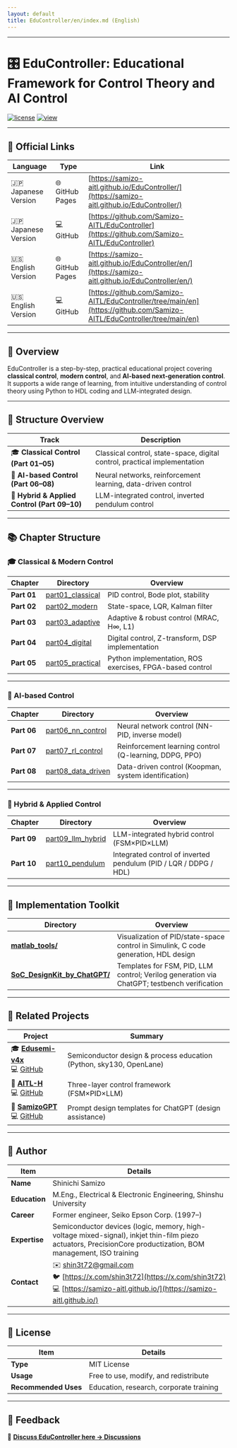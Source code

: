 ```yaml
---
layout: default
title: EduController/en/index.md (English) 
---
```


---

# 🎛️ **EduController: Educational Framework for Control Theory and AI Control**

[![license](https://img.shields.io/badge/license-MIT-blue)](../LICENSE)
[![view](https://img.shields.io/badge/view-site-brightgreen)](https://samizo-aitl.github.io/en)

---

## 🔗 **Official Links**

| Language | Type | Link |
|------|------|--------|
| 🇯🇵 Japanese Version | 🌐 GitHub Pages | [https://samizo-aitl.github.io/EduController/](https://samizo-aitl.github.io/EduController/) |
| 🇯🇵 Japanese Version | 💻 GitHub | [https://github.com/Samizo-AITL/EduController](https://github.com/Samizo-AITL/EduController) |
| 🇺🇸 English Version | 🌐 GitHub Pages | [https://samizo-aitl.github.io/EduController/en/](https://samizo-aitl.github.io/EduController/en/) |
| 🇺🇸 English Version | 💻 GitHub | [https://github.com/Samizo-AITL/EduController/tree/main/en](https://github.com/Samizo-AITL/EduController/tree/main/en) |

---

## 📘 **Overview**

EduController is a step-by-step, practical educational project covering **classical control**, **modern control**, and **AI-based next-generation control**.  
It supports a wide range of learning, from intuitive understanding of control theory using Python to HDL coding and LLM-integrated design.

---

## 🧭 **Structure Overview**

| Track | Description |
|--------------|---------------|
| 🎓 **Classical Control (Part 01–05)** | Classical control, state-space, digital control, practical implementation |
| 🤖 **AI-based Control (Part 06–08)** | Neural networks, reinforcement learning, data-driven control |
| 🧠 **Hybrid & Applied Control (Part 09–10)** | LLM-integrated control, inverted pendulum control |

---

## 📚 **Chapter Structure**

### 🎓 Classical & Modern Control

| Chapter | Directory | Overview |
|--------------|-------------|---------------|
| **Part 01** | [part01_classical](../part01_classical/) | PID control, Bode plot, stability |
| **Part 02** | [part02_modern](../part02_modern/) | State-space, LQR, Kalman filter |
| **Part 03** | [part03_adaptive](../part03_adaptive/) | Adaptive & robust control (MRAC, H∞, L1) |
| **Part 04** | [part04_digital](../part04_digital/) | Digital control, Z-transform, DSP implementation |
| **Part 05** | [part05_practical](../part05_practical/) | Python implementation, ROS exercises, FPGA-based control |

---

### 🤖 AI-based Control

| Chapter | Directory | Overview |
|--------------|-------------|---------------|
| **Part 06** | [part06_nn_control](../part06_nn_control/) | Neural network control (NN-PID, inverse model) |
| **Part 07** | [part07_rl_control](../part07_rl_control/) | Reinforcement learning control (Q-learning, DDPG, PPO) |
| **Part 08** | [part08_data_driven](../part08_data_driven/) | Data-driven control (Koopman, system identification) |

---

### 🧠 Hybrid & Applied Control

| Chapter | Directory | Overview |
|--------------|-------------|---------------|
| **Part 09** | [part09_llm_hybrid](../part09_llm_hybrid/) | LLM-integrated hybrid control (FSM×PID×LLM) |
| **Part 10** | [part10_pendulum](../part10_pendulum/) | Integrated control of inverted pendulum (PID / LQR / DDPG / HDL) |

---

## 🔩 **Implementation Toolkit**

| Directory | Overview |
|--------------|---------------|
| [**matlab_tools/**](../matlab_tools/) | Visualization of PID/state-space control in Simulink, C code generation, HDL design |
| [**SoC_DesignKit_by_ChatGPT/**](../SoC_DesignKit_by_ChatGPT/) | Templates for FSM, PID, LLM control; Verilog generation via ChatGPT; testbench verification |

---

## 🔗 **Related Projects**

| Project | Summary |
|---|---|
| 🎓 [**Edusemi-v4x**](https://samizo-aitl.github.io/Edusemi-v4x/) <br>💻 [GitHub](https://github.com/Samizo-AITL/Edusemi-v4x) | Semiconductor design & process education (Python, sky130, OpenLane) |
| 🤖 [**AITL-H**](https://samizo-aitl.github.io/AITL-H/) <br>💻 [GitHub](https://github.com/Samizo-AITL/AITL-H) | Three-layer control framework (FSM×PID×LLM) |
| 🧠 [**SamizoGPT**](https://samizo-aitl.github.io/SamizoGPT/) <br>💻 [GitHub](https://github.com/Samizo-AITL/SamizoGPT) | Prompt design templates for ChatGPT (design assistance) |

---

## 👤 **Author**

| Item | Details |
|------|------------|
| **Name** | Shinichi Samizo |
| **Education** | M.Eng., Electrical & Electronic Engineering, Shinshu University |
| **Career** | Former engineer, Seiko Epson Corp. (1997–) |
| **Expertise** | Semiconductor devices (logic, memory, high-voltage mixed-signal), inkjet thin-film piezo actuators, PrecisionCore productization, BOM management, ISO training |
| **Contact** | ✉️ [shin3t72@gmail.com](mailto:shin3t72@gmail.com) <br>🐦 [https://x.com/shin3t72](https://x.com/shin3t72) <br>💻 [https://samizo-aitl.github.io/](https://samizo-aitl.github.io/) |

---

## 📄 **License**

| Item | Details |
|------|------------|
| **Type** | MIT License |
| **Usage** | Free to use, modify, and redistribute |
| **Recommended Uses** | Education, research, corporate training |

---

## 💬 **Feedback**

💬 [**Discuss EduController here → Discussions**](https://github.com/Samizo-AITL/EduController/discussions)
